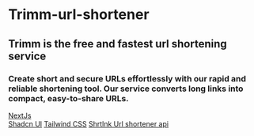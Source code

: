 # Trimm-url-shortener
## Trimm is the free and fastest url shortening service
### Create short and secure URLs effortlessly with our rapid and reliable shortening tool. Our service converts long links into compact, easy-to-share URLs.

[NextJs](https://nextjs.org/)
<br />
[Shadcn UI](https://ui.shadcn.com/)
[Tailwind CSS](https://tailwindcss.com/)
[Shrtlnk Url shortener api](https://shrtlnk.dev/developer/documentation)
